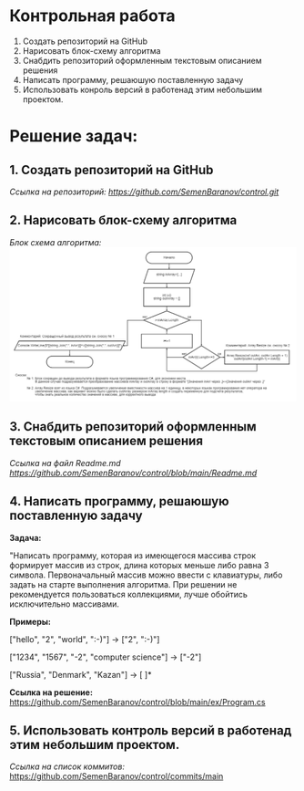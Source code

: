 # **Контрольная работа**
1. Создать репозиторий на GitHub
2. Нарисовать блок-схему алгоритма 
3. Снабдить репозиторий оформленным текстовым описанием решения 
4. Написать программу, решаюшую поставленную задачу
5. Использовать конроль версий в работенад этим небольшим проектом.


# **Решение задач:**
**1. Создать репозиторий на GitHub**
-
*Ссылка на репозиторий: https://github.com/SemenBaranov/control.git*

**2. Нарисовать блок-схему алгоритма**
-
*Блок схема алгоритма:* ![diagrama](https://github.com/SemenBaranov/control/blob/main/diagrama.png)

**3. Снабдить репозиторий оформленным текстовым описанием решения**
-
*Ссылка на файл Readme.md 
<https://github.com/SemenBaranov/control/blob/main/Readme.md>*

**4. Написать программу, решаюшую поставленную задачу**
-
**Задача:**

"Написать программу, которая из имеющегося массива строк формирует массив из строк, длина которых меньше либо равна 3 символа. Первоначальный массив можно ввести с клавиатуры, либо задать на старте выполнения алгоритма. При решении не рекомендуется пользоваться коллекциями, лучше обойтись исключительно массивами.

**Примеры:**

["hello", "2", "world", ":-)"] -> ["2", ":-)"]

["1234", "1567", "-2", "computer science"] -> ["-2"]

["Russia", "Denmark", "Kazan"] -> [ ]*

**Ссылка на решение:** https://github.com/SemenBaranov/control/blob/main/ex/Program.cs

**5. Использовать контроль версий в работенад этим небольшим проектом.**
-
*Ссылка на список коммитов:* https://github.com/SemenBaranov/control/commits/main